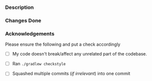 ### Description
<!--- General Description of the work done also link the issue solved -->

### Changes Done
<!--- Attach a screen shots/recording whatever relevant -->

### Acknowledgements
<!--- Use this area to include any documentation, example etc used to help others in reviewing your code -->

Please ensure the following and put a check accordingly

- [ ] My code doesn't break/affect any unrelated part of the codebase. 

- [ ] Ran `./gradlew checkstyle` 

- [ ] Squashed multiple commits (_if irrelevant_) into one commit
